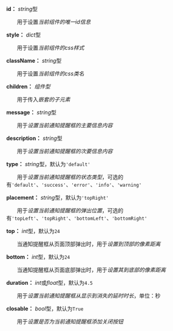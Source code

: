 **id：** *string*型

　　用于设置*当前组件的唯一id信息*

**style：** *dict*型

　　用于设置*当前组件的css样式*

**className：** *string*型

　　用于设置*当前组件的css类名*

**children：** *组件型*

　　用于传入*嵌套的子元素*

**message：** *string*型

　　用于*设置当前通知提醒框的主要信息内容*

**description：** *string*型

　　用于*设置当前通知提醒框的次要信息内容*

**type：** *string*型，默认为`'default'`

　　用于*设置当前通知提醒框的状态类型*，可选的有`'default'`、`'success'`、`'error'`、`'info'`、`'warning'`

**placement：** *string*型，默认为`'topRight'`

　　用于*设置当前通知提醒框的弹出位置*，可选的有`'topLeft'`、`'topRight'`、`'bottomLeft'`、`'bottomRight'`

**top：** *int*型，默认为`24`

　　当通知提醒框从页面顶部弹出时，用于*设置到顶部的像素距离*

**bottom：** *int*型，默认为`24`

　　当通知提醒框从页面底部弹出时，用于*设置其到底部的像素距离*

**duration：** *int*或*float*型，默认为`4.5`

　　用于*设置当前通知提醒框从显示到消失的延时时长*，单位：秒

**closable：** *bool*型，默认为`True`

　　用于*设置是否为当前通知提醒框添加关闭按钮*